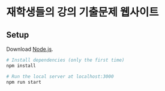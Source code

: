 # 재학생들의 강의 기출문제 웹사이트

## Setup

Download [Node.js](https://nodejs.org/en/download/).

```bash
# Install dependencies (only the first time)
npm install

# Run the local server at localhost:3000
npm run start
```
